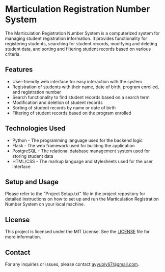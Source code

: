 # Marticulation Registration Number System

The Marticulation Registration Number System is a computerized system for managing student registration information. It provides functionality for registering students, searching for student records, modifying and deleting student data, and sorting and filtering student records based on various criteria.

## Features

- User-friendly web interface for easy interaction with the system
- Registration of students with their name, date of birth, program enrolled, and registration number
- Search functionality to find student records based on a search term
- Modification and deletion of student records
- Sorting of student records by name or date of birth
- Filtering of student records based on the program enrolled

## Technologies Used

- Python - The programming language used for the backend logic
- Flask - The web framework used for building the application
- PostgreSQL - The relational database management system used for storing student data
- HTML/CSS - The markup language and stylesheets used for the user interface

## Setup and Usage

Please refer to the "Project Setup.txt" file in the project repository for detailed instructions on how to set up and run the Marticulation Registration Number System on your local machine.

## License

This project is licensed under the MIT License. See the [LICENSE](LICENSE) file for more information.

## Contact

For any inquiries or issues, please contact [ayyubiy67@gmail.com](mailto:chinxalivery@gmail.com).

